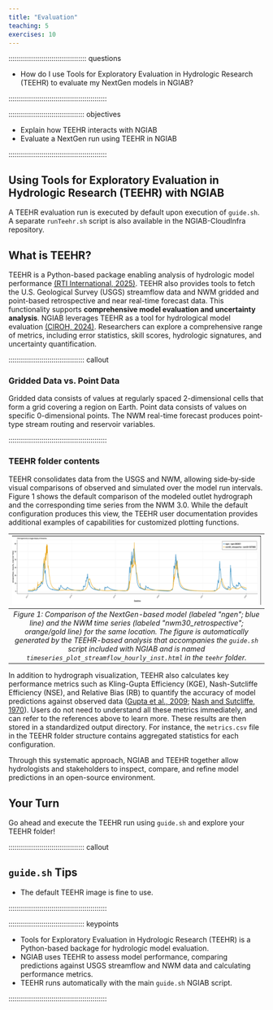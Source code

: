 ```yaml
---
title: "Evaluation"
teaching: 5
exercises: 10
---
```


:::::::::::::::::::::::::::::::::::::: questions 

- How do I use Tools for Exploratory Evaluation in Hydrologic Research (TEEHR) to evaluate my NextGen models in NGIAB?

::::::::::::::::::::::::::::::::::::::::::::::::

::::::::::::::::::::::::::::::::::::: objectives

- Explain how TEEHR interacts with NGIAB
- Evaluate a NextGen run using TEEHR in NGIAB

::::::::::::::::::::::::::::::::::::::::::::::::

## Using Tools for Exploratory Evaluation in Hydrologic Research (TEEHR) with NGIAB

A TEEHR evaluation run is executed by default upon execution of `guide.sh`. A separate `runTeehr.sh` script is also available in the NGIAB-CloudInfra repository.

## What is TEEHR?

TEEHR is a Python-based package enabling analysis of hydrologic model performance [(RTI International, 2025)](https://github.com/RTIInternational/teehr). TEEHR also provides tools to fetch the U.S. Geological Survey (USGS) streamflow data and NWM gridded and point-based retrospective and near real-time forecast data. This functionality supports **comprehensive model evaluation and uncertainty analysis**. NGIAB leverages TEEHR as a tool for hydrological model evaluation [(CIROH, 2024)](https://github.com/CIROH-UA/ngiab-teehr). Researchers can explore a comprehensive range of metrics, including error statistics, skill scores, hydrologic signatures, and uncertainty quantification. 

::::::::::::::::::::::::::::::::::::: callout

### Gridded Data vs. Point Data

Gridded data consists of values at regularly spaced 2-dimensional cells that form a grid covering a region on Earth. Point data consists of values on specific 0-dimensional points. The NWM real-time forecast produces point-type stream routing and reservoir variables.

::::::::::::::::::::::::::::::::::::::::::::::::

### TEEHR folder contents

TEEHR consolidates data from the USGS and NWM, allowing side‐by‐side visual comparisons of observed and simulated over the model run intervals. Figure 1 shows the default comparison of the modeled outlet hydrograph and the corresponding time series from the NWM 3.0. While the default configuration produces this view, the TEEHR user documentation provides additional examples of capabilities for customized plotting functions. 

| ![Figure 1: Comparison of the NextGen-based model (labeled "ngen"; blue line) and the NWM time series (labeled "nwm30_retrospective"; orange/gold line) for the same location. The figure is automatically generated by the TEEHR-based analysis that accompanies the `guide.sh` script included with NGIAB and is named `timeseries_plot_streamflow_hourly_inst.html` in the `teehr` folder.](fig/fig5-1.png) |
| :--: |
| *Figure 1: Comparison of the NextGen-based model (labeled "ngen"; blue line) and the NWM time series (labeled "nwm30_retrospective"; orange/gold line) for the same location. The figure is automatically generated by the TEEHR-based analysis that accompanies the `guide.sh` script included with NGIAB and is named `timeseries_plot_streamflow_hourly_inst.html` in the `teehr` folder.* |

In addition to hydrograph visualization, TEEHR also calculates key performance metrics such as Kling-Gupta Efficiency (KGE), Nash-Sutcliffe Efficiency (NSE), and Relative Bias (RB) to quantify the accuracy of model predictions against observed data ([Gupta et al., 2009](https://doi.org/10.1016/j.jhydrol.2009.08.003); [Nash and Sutcliffe, 1970](https://doi.org/10.1016/0022-1694(70)90255-6)). Users do not need to understand all these metrics immediately, and can refer to the references above to learn more. These results are then stored in a standardized output directory. For instance, the `metrics.csv` file in the TEEHR folder structure contains aggregated statistics for each configuration. 

Through this systematic approach, NGIAB and TEEHR together allow hydrologists and stakeholders to inspect, compare, and refine model predictions in an open-source environment.

## Your Turn

Go ahead and execute the TEEHR run using `guide.sh` and explore your TEEHR folder!

::::::::::::::::::::::::::::::::::::: callout

## `guide.sh` Tips 

- The default TEEHR image is fine to use.

::::::::::::::::::::::::::::::::::::::::::::::::

::::::::::::::::::::::::::::::::::::: keypoints 

- Tools for Exploratory Evaluation in Hydrologic Research (TEEHR) is a Python-based backage for hydrologic model evaluation.
- NGIAB uses TEEHR to assess model performance, comparing predictions against USGS streamflow and NWM data and calculating performance metrics.
- TEEHR runs automatically with the main `guide.sh` NGIAB script.

::::::::::::::::::::::::::::::::::::::::::::::::

[r-markdown]: https://rmarkdown.rstudio.com/
